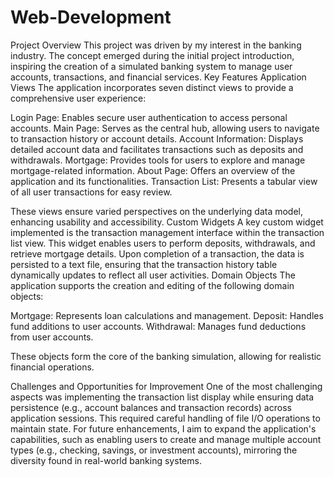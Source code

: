 # Web-Development
Project Overview
This project was driven by my interest in the banking industry. The concept emerged during the initial project introduction, inspiring the creation of a simulated banking system to manage user accounts, transactions, and financial services.
Key Features
Application Views
The application incorporates seven distinct views to provide a comprehensive user experience:

Login Page: Enables secure user authentication to access personal accounts.
Main Page: Serves as the central hub, allowing users to navigate to transaction history or account details.
Account Information: Displays detailed account data and facilitates transactions such as deposits and withdrawals.
Mortgage: Provides tools for users to explore and manage mortgage-related information.
About Page: Offers an overview of the application and its functionalities.
Transaction List: Presents a tabular view of all user transactions for easy review.

These views ensure varied perspectives on the underlying data model, enhancing usability and accessibility.
Custom Widgets
A key custom widget implemented is the transaction management interface within the transaction list view. This widget enables users to perform deposits, withdrawals, and retrieve mortgage details. Upon completion of a transaction, the data is persisted to a text file, ensuring that the transaction history table dynamically updates to reflect all user activities.
Domain Objects
The application supports the creation and editing of the following domain objects:

Mortgage: Represents loan calculations and management.
Deposit: Handles fund additions to user accounts.
Withdrawal: Manages fund deductions from user accounts.

These objects form the core of the banking simulation, allowing for realistic financial operations.

Challenges and Opportunities for Improvement
One of the most challenging aspects was implementing the transaction list display while ensuring data persistence (e.g., account balances and transaction records) across application sessions. This required careful handling of file I/O operations to maintain state.
For future enhancements, I aim to expand the application's capabilities, such as enabling users to create and manage multiple account types (e.g., checking, savings, or investment accounts), mirroring the diversity found in real-world banking systems.
